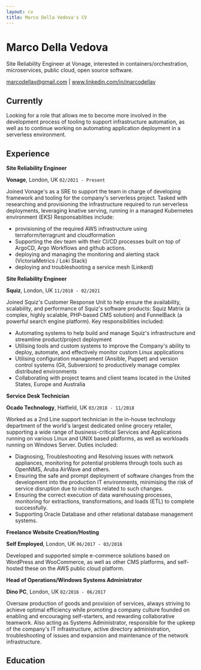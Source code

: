 ```yaml
---
layout: cv
title: Marco Della Vedova's CV
---
```

# Marco Della Vedova
Site Reliability Engineer at Vonage, interested in containers/orchestration, microservices, public cloud, open source software.

<div id="webaddress">
<a href="marcodellav@gmail.com">marcodellav@gmail.com</a>
| <a href="https://www.linkedin.com/in/marcodellav">www.linkedin.com/in/marcodellav</a>
</div>

## Currently

Looking for a role that allows me to become more involved in the development process of tooling to support infrastructure automation, as well as to continue working on automating application deployment in a serverless environment.

## Experience

__Site Reliability Engineer__

__Vonage__, London, UK
`02/2021 - Present`

Joined Vonage's as a SRE to support the team in charge of developing framework and tooling for the company's serverless project. 
Tasked with researching and provisioning the infrastructure required to run serverless deployments, leveraging knative serving, running in a managed Kubernetes environment (EKS) 
Responsablities include:
- provisioning of the required AWS infrastructure using terraform/terragrunt and cloudformation
- Supporting the dev team with their CI/CD processes built on top of ArgoCD, Argo Workflows and github actions.
- deploying and managing the monitoring and alerting stack (VictoriaMetrics / Loki Stack)
- deploying and troubleshooting a service mesh (Linkerd)

__Site Reliability Engineer__

__Squiz__, London, UK
`11/2018 - 02/2021`

Joined Squiz's Customer Response Unit to help ensure the availability, scalability, and performance of Squiz's software products: Squiz Matrix (a complex, highly scalable, PHP-based CMS solution) and FunnelBack (a powerful search engine platform).
Key responsibilities included:
- Automating systems to help build and manage Squiz's infrastructure and streamline product/project deployment
- Utilising tools and custom systems to improve the Company's ability to deploy, automate, and effectively monitor custom Linux applications
- Utilising configuration management (Ansible, Puppet) and version control systems (Git, Subversion) to productively manage complex distributed environments
- Collaborating with project teams and client teams located in the United States, Europe and Australia

__Service Desk Technician__

__Ocado Technology__, Hatfield, UK
`03/2018 - 11/2018`

Worked as a 2nd Line support technician in the in-house technology department of the world's largest dedicated online grocery retailer,
supporting a wide range of business-critical Services and Applications running on various Linux and UNIX based platforms, as well as workloads running on Windows Server.
Duties included:
- Diagnosing, Troubleshooting and Resolving issues with network appliances, monitoring for potential problems through tools such as OpenNMS, Aruba AirWave and others.
- Ensuring the safe and prompt deployment of software changes from the development into the production IT environments,
  minimising the risk of service disruption due to incidents related to such changes.
- Ensuring the correct execution of data warehousing processes, monitoring for extractions, transformations, and loads (ETL) to complete successfully.
- Supporting Oracle Database and other relational database management systems.

__Freelance Website Creation/Hosting__

__Self Employed__, London, UK
`06/2017 - 03/2018`

Developed and supported simple e-commerce solutions based on WordPress and WooCommerce, as well as other CMS platforms, and self-hosted these on the AWS public cloud platform.

__Head of Operations/Windows Systems Administrator__

__Dino PC__, London, UK
`02/2016 - 06/2017`

Oversaw production of goods and provision of services, always striving to achieve optimal efficiency while promoting a company culture founded on enabling and encouraging self-starters,
and rewarding collaborative teamwork.
Also acting as Systems Administrator, responsible for the upkeep of the company's IT infrastructure, active directory administration,
troubleshooting of issues and expansion and maintenance of the network infrastructure.


## Education



<!-- ### Footer

Last updated: May 2013 -->

